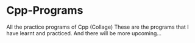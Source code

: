 # Cpp-Programs
All the practice programs of Cpp (Collage)
These are the programs that I have learnt and practiced.
And there will be more upcoming...
